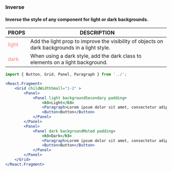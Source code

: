 ### Inverse
#### Inverse the style of any component for light or dark backgrounds.

| PROPS  | DESCRIPTION |
| ----- | ----------- |
| <div style="color:salmon">light</div> | Add the light prop to improve the visibility of objects on dark backgrounds in a light style. |
| <div style="color:salmon">dark</div> | When using a dark style, add the dark class to elements on a light background. |

```jsx
import { Button, Grid, Panel, Paragraph } from '../';

<React.Fragment>
    <Grid childWidthSmall="1-2" >
        <Panel>
            <Panel light backgroundSecondary padding>
                <h3>Light</h3>
                <Paragraph>Lorem ipsum dolor sit amet, consectetur adipiscing elit, sed do eiusmod tempor incididunt ut labore et dolore magna aliqua.</Paragraph>
                <Button>Button</Button>
            </Panel>
        </Panel>
        <Panel>
            <Panel dark backgroundMuted padding>
                <h3>Dark</h3>
                <Paragraph>Lorem ipsum dolor sit amet, consectetur adipiscing elit, sed do eiusmod tempor incididunt ut labore et dolore magna aliqua.</Paragraph>
                <Button>Button</Button>
            </Panel>
        </Panel>
    </Grid>
</React.Fragment>
```
